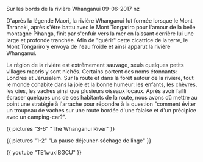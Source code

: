 Sur les bords de la rivière Whanganui
09-06-2017
nz

D'après la légende Maori, la rivière Whanganui fut formée lorsque le Mont Taranaki, après s'être battu avec le Mont Tongariro pour l'amour de la belle montagne Pihanga, finit par s'enfuir vers la mer en laissant derrière lui une large et profonde tranchée. Afin de "guérir" cette cicatrice de la terre, le Mont Tongariro y envoya de l'eau froide et ainsi apparut la rivière Whanganui.

La région de la rivière est extrêmement sauvage, seuls quelques petits villages maoris y sont nichés. Certains portent des noms étonnants: Londres et Jérusalem. Sur la route et dans la forêt autour de la rivière, tout le monde cohabite dans la joie et la bonne humeur: les enfants, les chèvres, les oies, les vaches ainsi que plusieurs oiseaux locaux. Après avoir failli écraser quelques uns de ces habitants de la route, nous avons dû mettre au point une stratégie à l'arrache pour répondre à la question "comment éviter un troupeau de vaches sur une route bordée d'une falaise et d'un précipice avec un camping-car?". 



{{ pictures "3-6" "The Whanganui River" }}

{{ pictures "1-2" "La pause déjeuner-séchage de linge" }}

<div class="center">
{{ youtube "TE1wuxIBGCU" }}
</div>
